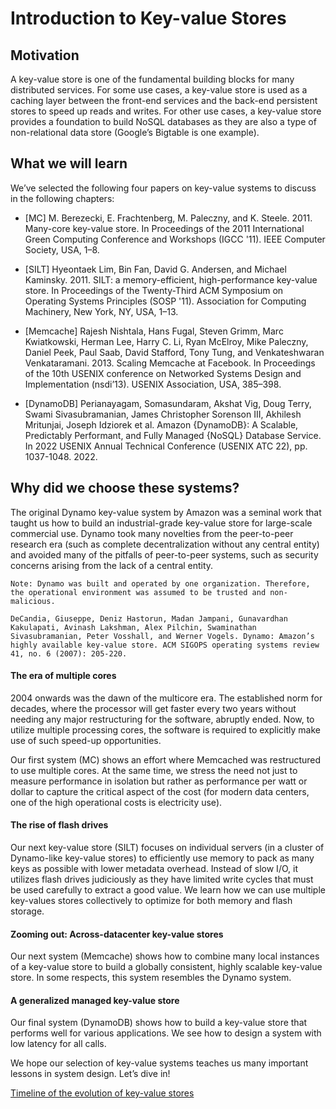 # Introduction to Key-value Stores
## Motivation
A key-value store is one of the fundamental building blocks for many distributed services. For some use cases, a key-value store is used as a caching layer between the front-end services and the back-end persistent stores to speed up reads and writes. For other use cases, a key-value store provides a foundation to build NoSQL databases as they are also a type of non-relational data store (Google’s Bigtable is one example).

## What we will learn
We’ve selected the following four papers on key-value systems to discuss in the following chapters:

- [MC] M. Berezecki, E. Frachtenberg, M. Paleczny, and K. Steele. 2011. Many-core key-value store. In Proceedings of the 2011 International Green Computing Conference and Workshops (IGCC '11). IEEE Computer Society, USA, 1–8.

- [SILT] Hyeontaek Lim, Bin Fan, David G. Andersen, and Michael Kaminsky. 2011. SILT: a memory-efficient, high-performance key-value store. In Proceedings of the Twenty-Third ACM Symposium on Operating Systems Principles (SOSP '11). Association for Computing Machinery, New York, NY, USA, 1–13.

- [Memcache] Rajesh Nishtala, Hans Fugal, Steven Grimm, Marc Kwiatkowski, Herman Lee, Harry C. Li, Ryan McElroy, Mike Paleczny, Daniel Peek, Paul Saab, David Stafford, Tony Tung, and Venkateshwaran Venkataramani. 2013. Scaling Memcache at Facebook. In Proceedings of the 10th USENIX conference on Networked Systems Design and Implementation (nsdi’13). USENIX Association, USA, 385–398.

- [DynamoDB] Perianayagam, Somasundaram, Akshat Vig, Doug Terry, Swami Sivasubramanian, James Christopher Sorenson III, Akhilesh Mritunjai, Joseph Idziorek et al. Amazon {DynamoDB}: A Scalable, Predictably Performant, and Fully Managed {NoSQL} Database Service. In 2022 USENIX Annual Technical Conference (USENIX ATC 22), pp. 1037-1048. 2022.


## Why did we choose these systems?
The original Dynamo key-value system by Amazon was a seminal work that taught us how to build an industrial-grade key-value store for large-scale commercial use. Dynamo took many novelties from the peer-to-peer research era (such as complete decentralization without any central entity) and avoided many of the pitfalls of peer-to-peer systems, such as security concerns arising from the lack of a central entity.
```
Note: Dynamo was built and operated by one organization. Therefore, the operational environment was assumed to be trusted and non-malicious.
```

```
DeCandia, Giuseppe, Deniz Hastorun, Madan Jampani, Gunavardhan Kakulapati, Avinash Lakshman, Alex Pilchin, Swaminathan Sivasubramanian, Peter Vosshall, and Werner Vogels. Dynamo: Amazon’s highly available key-value store. ACM SIGOPS operating systems review 41, no. 6 (2007): 205-220.
```
#### The era of multiple cores
2004 onwards was the dawn of the multicore era. The established norm for decades, where the processor will get faster every two years without needing any major restructuring for the software, abruptly ended. Now, to utilize multiple processing cores, the software is required to explicitly make use of such speed-up opportunities.

Our first system (MC) shows an effort where Memcached was restructured to use multiple cores. At the same time, we stress the need not just to measure performance in isolation but rather as performance per watt or dollar to capture the critical aspect of the cost (for modern data centers, one of the high operational costs is electricity use).


#### The rise of flash drives
Our next key-value store (SILT) focuses on individual servers (in a cluster of Dynamo-like key-value stores) to efficiently use memory to pack as many keys as possible with lower metadata overhead. Instead of slow I/O, it utilizes flash drives judiciously as they have limited write cycles that must be used carefully to extract a good value. We learn how we can use multiple key-values stores collectively to optimize for both memory and flash storage.

#### Zooming out: Across-datacenter key-value stores
Our next system (Memcache) shows how to combine many local instances of a key-value store to build a globally consistent, highly scalable key-value store. In some respects, this system resembles the Dynamo system.


#### A generalized managed key-value store
Our final system (DynamoDB) shows how to build a key-value store that performs well for various applications. We see how to design a system with low latency for all calls.

We hope our selection of key-value systems teaches us many important lessons in system design. Let’s dive in!

[Timeline of the evolution of key-value stores](./timeline.png)
